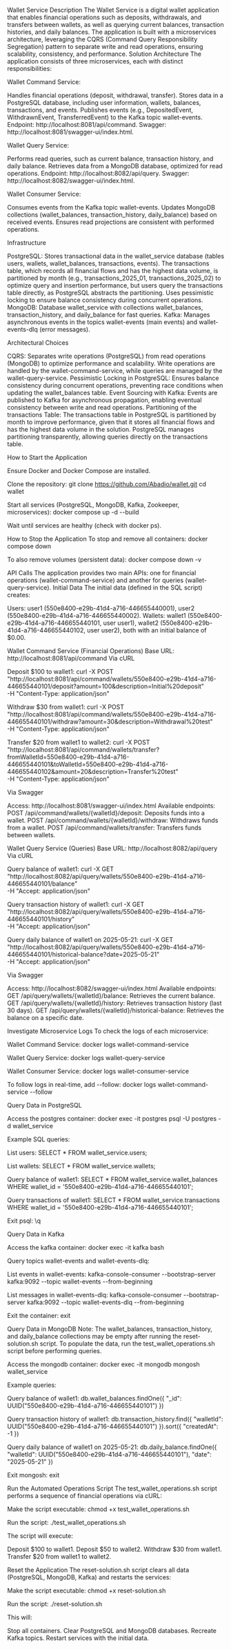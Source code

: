 Wallet Service
Description
The Wallet Service is a digital wallet application that enables financial operations such as deposits, withdrawals, and transfers between wallets, as well as querying current balances, transaction histories, and daily balances. The application is built with a microservices architecture, leveraging the CQRS (Command Query Responsibility Segregation) pattern to separate write and read operations, ensuring scalability, consistency, and performance.
Solution Architecture
The application consists of three microservices, each with distinct responsibilities:

Wallet Command Service:

Handles financial operations (deposit, withdrawal, transfer).
Stores data in a PostgreSQL database, including user information, wallets, balances, transactions, and events.
Publishes events (e.g., DepositedEvent, WithdrawnEvent, TransferredEvent) to the Kafka topic wallet-events.
Endpoint: http://localhost:8081/api/command.
Swagger: http://localhost:8081/swagger-ui/index.html.


Wallet Query Service:

Performs read queries, such as current balance, transaction history, and daily balance.
Retrieves data from a MongoDB database, optimized for read operations.
Endpoint: http://localhost:8082/api/query.
Swagger: http://localhost:8082/swagger-ui/index.html.


Wallet Consumer Service:

Consumes events from the Kafka topic wallet-events.
Updates MongoDB collections (wallet_balances, transaction_history, daily_balance) based on received events.
Ensures read projections are consistent with performed operations.



Infrastructure

PostgreSQL: Stores transactional data in the wallet_service database (tables users, wallets, wallet_balances, transactions, events). The transactions table, which records all financial flows and has the highest data volume, is partitioned by month (e.g., transactions_2025_01, transactions_2025_02) to optimize query and insertion performance, but users query the transactions table directly, as PostgreSQL abstracts the partitioning. Uses pessimistic locking to ensure balance consistency during concurrent operations.
MongoDB: Database wallet_service with collections wallet_balances, transaction_history, and daily_balance for fast queries.
Kafka: Manages asynchronous events in the topics wallet-events (main events) and wallet-events-dlq (error messages).

Architectural Choices

CQRS: Separates write operations (PostgreSQL) from read operations (MongoDB) to optimize performance and scalability. Write operations are handled by the wallet-command-service, while queries are managed by the wallet-query-service.
Pessimistic Locking in PostgreSQL: Ensures balance consistency during concurrent operations, preventing race conditions when updating the wallet_balances table.
Event Sourcing with Kafka: Events are published to Kafka for asynchronous propagation, enabling eventual consistency between write and read operations.
Partitioning of the transactions Table: The transactions table in PostgreSQL is partitioned by month to improve performance, given that it stores all financial flows and has the highest data volume in the solution. PostgreSQL manages partitioning transparently, allowing queries directly on the transactions table.

How to Start the Application

Ensure Docker and Docker Compose are installed.

Clone the repository:
git clone https://github.com/Abadio/wallet.git
cd wallet


Start all services (PostgreSQL, MongoDB, Kafka, Zookeeper, microservices):
docker compose up -d --build


Wait until services are healthy (check with docker ps).


How to Stop the Application
To stop and remove all containers:
docker compose down

To also remove volumes (persistent data):
docker compose down -v

API Calls
The application provides two main APIs: one for financial operations (wallet-command-service) and another for queries (wallet-query-service).
Initial Data
The initial data (defined in the SQL script) creates:

Users: user1 (550e8400-e29b-41d4-a716-446655440001), user2 (550e8400-e29b-41d4-a716-446655440002).
Wallets: wallet1 (550e8400-e29b-41d4-a716-446655440101, user user1), wallet2 (550e8400-e29b-41d4-a716-446655440102, user user2), both with an initial balance of $0.00.

Wallet Command Service (Financial Operations)
Base URL: http://localhost:8081/api/command
Via cURL

Deposit $100 to wallet1:
curl -X POST "http://localhost:8081/api/command/wallets/550e8400-e29b-41d4-a716-446655440101/deposit?amount=100&description=Initial%20deposit" \
-H "Content-Type: application/json"


Withdraw $30 from wallet1:
curl -X POST "http://localhost:8081/api/command/wallets/550e8400-e29b-41d4-a716-446655440101/withdraw?amount=30&description=Withdrawal%20test" \
-H "Content-Type: application/json"


Transfer $20 from wallet1 to wallet2:
curl -X POST "http://localhost:8081/api/command/wallets/transfer?fromWalletId=550e8400-e29b-41d4-a716-446655440101&toWalletId=550e8400-e29b-41d4-a716-446655440102&amount=20&description=Transfer%20test" \
-H "Content-Type: application/json"



Via Swagger

Access: http://localhost:8081/swagger-ui/index.html
Available endpoints:
POST /api/command/wallets/{walletId}/deposit: Deposits funds into a wallet.
POST /api/command/wallets/{walletId}/withdraw: Withdraws funds from a wallet.
POST /api/command/wallets/transfer: Transfers funds between wallets.



Wallet Query Service (Queries)
Base URL: http://localhost:8082/api/query
Via cURL

Query balance of wallet1:
curl -X GET "http://localhost:8082/api/query/wallets/550e8400-e29b-41d4-a716-446655440101/balance" \
-H "Accept: application/json"


Query transaction history of wallet1:
curl -X GET "http://localhost:8082/api/query/wallets/550e8400-e29b-41d4-a716-446655440101/history" \
-H "Accept: application/json"


Query daily balance of wallet1 on 2025-05-21:
curl -X GET "http://localhost:8082/api/query/wallets/550e8400-e29b-41d4-a716-446655440101/historical-balance?date=2025-05-21" \
-H "Accept: application/json"



Via Swagger

Access: http://localhost:8082/swagger-ui/index.html
Available endpoints:
GET /api/query/wallets/{walletId}/balance: Retrieves the current balance.
GET /api/query/wallets/{walletId}/history: Retrieves transaction history (last 30 days).
GET /api/query/wallets/{walletId}/historical-balance: Retrieves the balance on a specific date.



Investigate Microservice Logs
To check the logs of each microservice:

Wallet Command Service:
docker logs wallet-command-service


Wallet Query Service:
docker logs wallet-query-service


Wallet Consumer Service:
docker logs wallet-consumer-service



To follow logs in real-time, add --follow:
docker logs wallet-command-service --follow

Query Data in PostgreSQL

Access the postgres container:
docker exec -it postgres psql -U postgres -d wallet_service


Example SQL queries:

List users:
SELECT * FROM wallet_service.users;


List wallets:
SELECT * FROM wallet_service.wallets;


Query balance of wallet1:
SELECT * FROM wallet_service.wallet_balances WHERE wallet_id = '550e8400-e29b-41d4-a716-446655440101';


Query transactions of wallet1:
SELECT * FROM wallet_service.transactions WHERE wallet_id = '550e8400-e29b-41d4-a716-446655440101';




Exit psql:
\q



Query Data in Kafka

Access the kafka container:
docker exec -it kafka bash


Query topics wallet-events and wallet-events-dlq:

List events in wallet-events:
kafka-console-consumer --bootstrap-server kafka:9092 --topic wallet-events --from-beginning


List messages in wallet-events-dlq:
kafka-console-consumer --bootstrap-server kafka:9092 --topic wallet-events-dlq --from-beginning




Exit the container:
exit



Query Data in MongoDB
Note: The wallet_balances, transaction_history, and daily_balance collections may be empty after running the reset-solution.sh script. To populate the data, run the test_wallet_operations.sh script before performing queries.

Access the mongodb container:
docker exec -it mongodb mongosh wallet_service


Example queries:

Query balance of wallet1:
db.wallet_balances.findOne({ "_id": UUID("550e8400-e29b-41d4-a716-446655440101") })


Query transaction history of wallet1:
db.transaction_history.find({ "walletId": UUID("550e8400-e29b-41d4-a716-446655440101") }).sort({ "createdAt": -1 })


Query daily balance of wallet1 on 2025-05-21:
db.daily_balance.findOne({ "walletId": UUID("550e8400-e29b-41d4-a716-446655440101"), "date": "2025-05-21" })




Exit mongosh:
exit



Run the Automated Operations Script
The test_wallet_operations.sh script performs a sequence of financial operations via cURL:

Make the script executable:
chmod +x test_wallet_operations.sh


Run the script:
./test_wallet_operations.sh


The script will execute:

Deposit $100 to wallet1.
Deposit $50 to wallet2.
Withdraw $30 from wallet1.
Transfer $20 from wallet1 to wallet2.



Reset the Application
The reset-solution.sh script clears all data (PostgreSQL, MongoDB, Kafka) and restarts the services:

Make the script executable:
chmod +x reset-solution.sh


Run the script:
./reset-solution.sh


This will:

Stop all containers.
Clear PostgreSQL and MongoDB databases.
Recreate Kafka topics.
Restart services with the initial data.



